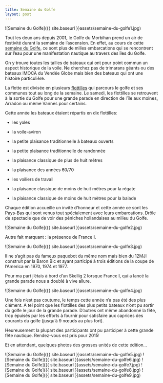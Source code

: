 ```yaml
---
title: Semaine du Golfe
layout: post
---
```


![Semaine du Golfe]({{ site.baseurl }}assets/semaine-du-golfe1.jpg)

Tout les deux ans depuis 2001, le Golfe du Morbihan prend un air de festivité durant la semaine de l’ascension. En effet, au cours de cette [semaine du Golfe](http://www.semainedugolfe.com/), ce sont plus de milles embarcations qui se rencontrent sur l’eau pour une manifestation nautique au travers des îles du Golfe.

On y trouve toutes les tailles de bateaux qui ont pour point commun un aspect historique de la voile. Ne cherchez pas de trimarans géants ou des bateaux IMOCA du Vendée Globe mais bien des bateaux qui ont une histoire particulière.

La flotte est divisée en plusieurs [flottilles](http://www.semainedugolfe.com/Les-Flottilles-530-0-0-0.html) qui parcours le golfe et ses communes tout au long de la semaine. Le samedi, les flottilles se retrouvent à la sortie du Golfe pour une grande parade en direction de l’île aux moines, Arradon ou même Vannes pour certains.

Cette année les bateaux étaient répartis en dix flottilles:

- les yoles

- la voile-aviron

- la petite plaisance traditionnelle à bateaux ouverts

- la petite plaisance traditionnelle de randonnée

- la plaisance classique de plus de huit mètres

- la plaisance des années 60/70

- les voiliers de travail

- la plaisance classique de moins de huit mètres pour la régate

- la plaisance classique de moins de huit mètres pour la balade

Chaque édition accueille un invité d’honneur et cette année ce sont les Pays-Bas qui sont venus tout spécialement avec leurs embarcations. Drôle de spectacle que de voir des péniches hollandaises au milieu du Golfe.

![Semaine du Golfe]({{ site.baseurl }}assets/semaine-du-golfe2.jpg)

Autre fait marquant : la présence de France I.

![Semaine du Golfe]({{ site.baseurl }}assets/semaine-du-golfe3.jpg)

Il ne s’agit pas du fameux paquebot du même nom mais bien du 12MJI construit par la Baron Bic et ayant participé à trois éditions de la coupe de l’America en 1970, 1974 et 1977.

Pour ma part j’étais à bord d’un Skellig 2 lorsque France I, qui a lancé la grande parade nous a doublé à vive allure.

![Semaine du Golfe]({{ site.baseurl }}assets/semaine-du-golfe4.jpg)

Une fois n’est pas coutume, le temps cette année n’a pas été des plus clément. A tel point que les flottilles des plus petits bateaux n’ont pu sortir du golfe le jour de la grande parade. D’autres ont même abandonné la fête, trop épuisés par les efforts à fournir pour satisfaire aux caprices des courants du golfe (jusqu’à 9 nœuds au plus fort).

Heureusement la plupart des participants ont pu participer à cette grande fête nautique. Rendez-vous est pris pour 2015!

Et en attendant, quelques photos des grosses unités de cette édition...

![Semaine du Golfe]({{ site.baseurl }}assets/semaine-du-golfe5.jpg)
![Semaine du Golfe]({{ site.baseurl }}assets/semaine-du-golfe6.jpg)
![Semaine du Golfe]({{ site.baseurl }}assets/semaine-du-golfe7.jpg)
![Semaine du Golfe]({{ site.baseurl }}assets/semaine-du-golfe8.jpg)
![Semaine du Golfe]({{ site.baseurl }}assets/semaine-du-golfe9.jpg)
